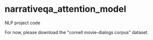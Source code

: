 # narrativeqa_attention_model
NLP project code

For now, please download the "cornell movie-dialogs corpus" dataset.
